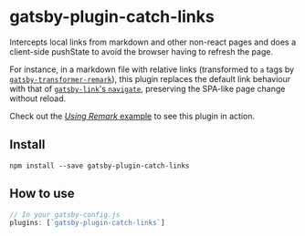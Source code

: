 # gatsby-plugin-catch-links

Intercepts local links from markdown and other non-react pages and does a
client-side pushState to avoid the browser having to refresh the page.

For instance, in a markdown file with relative links (transformed
to `a` tags by
[`gatsby-transformer-remark`](/packages/gatsby-transformer-remark/)), this
plugin replaces the default link behaviour
with that of [`gatsby-link`'s `navigate`](https://next.gatsbyjs.org/docs/gatsby-link/#programmatic-navigation), preserving the
SPA-like page change without reload.

Check out the [_Using Remark_ example](https://github.com/gatsbyjs/gatsby/tree/master/examples/using-remark) to see this plugin in action.

## Install

`npm install --save gatsby-plugin-catch-links`

## How to use

```javascript
// In your gatsby-config.js
plugins: [`gatsby-plugin-catch-links`]
```
